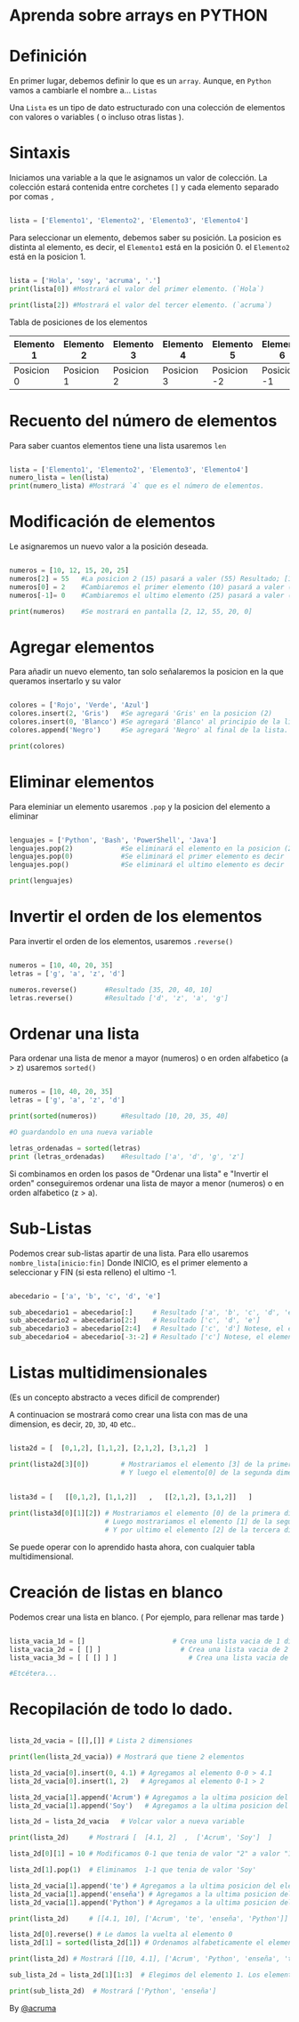 # Aprenda sobre arrays en PYTHON

# Definición

En primer lugar, debemos definir lo que es un `array`. Aunque, en `Python` vamos a cambiarle el nombre a... `Listas`

Una `Lista` es un tipo de dato estructurado con una colección de elementos con valores o variables ( o incluso otras listas ).

# Sintaxis

Iniciamos una variable a la que le asignamos un valor de colección. La colección estará contenida entre corchetes `[]` y cada elemento separado por comas `,`

```python

lista = ['Elemento1', 'Elemento2', 'Elemento3', 'Elemento4']

```

Para seleccionar un elemento, debemos saber su posición. La posicion es distinta al elemento, es decir, el `Elemento1` está en la posición 0. 
el `Elemento2` está en la posicion 1.

```python

lista = ['Hola', 'soy', 'acruma', '.']
print(lista[0]) #Mostrará el valor del primer elemento. (`Hola`)

print(lista[2]) #Mostrará el valor del tercer elemento. (`acruma`)

```

Tabla de posiciones de los elementos

 Elemento 1 | Elemento 2 | Elemento 3 | Elemento 4 | Elemento 5 | Elemento 6 
---|---|---|---|---|---
 Posicion 0 | Posicion 1 | Posicion 2 | Posicion 3 | Posicion -2| Posicion -1 

# Recuento del número de elementos

Para saber cuantos elementos tiene una lista usaremos `len`

```python

lista = ['Elemento1', 'Elemento2', 'Elemento3', 'Elemento4']
numero_lista = len(lista)
print(numero_lista) #Mostrará `4` que es el número de elementos.

```

# Modificación de elementos

Le asignaremos un nuevo valor a la posición deseada.

```python

numeros = [10, 12, 15, 20, 25]
numeros[2] = 55   #La posicion 2 (15) pasará a valer (55) Resultado; [10, 12, 55, 20, 25]
numeros[0] = 2    #Cambiaremos el primer elemento (10) pasará a valer (2) Resultado; [2, 12, 55, 20, 25]
numeros[-1]= 0    #Cambiaremos el ultimo elemento (25) pasará a valer (0) Resultado; [2, 12, 55, 20, 0]

print(numeros)    #Se mostrará en pantalla [2, 12, 55, 20, 0]

```

# Agregar elementos

Para añadir un nuevo elemento, tan solo señalaremos la posicion en la que queramos insertarlo y su valor

```python

colores = ['Rojo', 'Verde', 'Azul']
colores.insert(2, 'Gris')   #Se agregará 'Gris' en la posicion (2)          Resultado; ['Rojo', 'Verde','Gris, 'Azul']
colores.insert(0, 'Blanco') #Se agregará 'Blanco' al principio de la lista. Resultado; ['Blanco', 'Rojo', 'Verde','Gris, 'Azul']
colores.append('Negro')     #Se agregará 'Negro' al final de la lista.      Resultado; ['Blanco', 'Rojo', 'Verde','Gris, 'Azul', 'Negro']

print(colores)

```

# Eliminar elementos

Para eleminiar un elemento usaremos `.pop` y la posicion del elemento a eliminar

```python

lenguajes = ['Python', 'Bash', 'PowerShell', 'Java']
lenguajes.pop(2)			#Se eliminará el elemento en la posicion (2) es decir 'PowerShell' Resultado; ['Python', 'Bash', 'Java']
lenguajes.pop(0)			#Se eliminará el primer elemento es decir 'Python'                 Resultado; ['Bash', 'Java']
lenguajes.pop()				#Se eliminará el ultimo elemento es decir 'Java'				   Resultado; ['Bash']

print(lenguajes)

```

# Invertir el orden de los elementos

Para invertir el orden de los elementos, usaremos `.reverse()`

```python

numeros = [10, 40, 20, 35]		
letras = ['g', 'a', 'z', 'd']	

numeros.reverse()		#Resultado [35, 20, 40, 10]
letras.reverse()		#Resultado ['d', 'z', 'a', 'g']

```

# Ordenar una lista

Para ordenar una lista de menor a mayor (numeros) o en orden alfabetico (a > z) usaremos `sorted()`


```python

numeros = [10, 40, 20, 35]
letras = ['g', 'a', 'z', 'd']

print(sorted(numeros))		#Resultado [10, 20, 35, 40]

#O guardandolo en una nueva variable

letras_ordenadas = sorted(letras)
print (letras_ordenadas)	#Resultado ['a', 'd', 'g', 'z']

```

Si combinamos en orden los pasos de "Ordenar una lista" e "Invertir el orden" conseguiremos ordenar una lista de mayor a menor (numeros)
o en orden alfabetico (z > a).

# Sub-Listas

Podemos crear sub-listas apartir de una lista. Para ello usaremos `nombre_lista[inicio:fin]` Donde INICIO, es el primer elemento a seleccionar y FIN (si esta relleno) el ultimo -1.

```python

abecedario = ['a', 'b', 'c', 'd', 'e']

sub_abecedario1 = abecedario[:]		# Resultado ['a', 'b', 'c', 'd', 'e']
sub_abecedario2 = abecedario[2:]	# Resultado ['c', 'd', 'e']
sub_abecedario3 = abecedario[2:4]	# Resultado ['c', 'd'] Notese, el elemento 4 no se incluye
sub_abecedario4 = abecedario[-3:-2]	# Resultado ['c'] Notese, el elemento -2 no se incluye

```

# Listas multidimensionales

(Es un concepto abstracto a veces dificil de comprender)

A continuacion se mostrará como crear una lista con mas de una dimension, es decir, `2D`, `3D`, `4D` etc..


```python

lista2d = [  [0,1,2], [1,1,2], [2,1,2], [3,1,2]  ]

print(lista2d[3][0])		# Mostrariamos el elemento [3] de la primera dimension ( [3,1,2] ) 
							# Y luego el elemento[0] de la segunda dimension que seria el "3"
						
						
lista3d = [   [[0,1,2], [1,1,2]]   ,   [[2,1,2], [3,1,2]]   ] 

print(lista3d[0][1][2]) # Mostrariamos el elemento [0] de la primera dimension [[0,1,2], [1,1,2]]
						# Luego mostrariamos el elemento [1] de la segunda dimension [1,1,2]
						# Y por ultimo el elemento [2] de la tercera dimension "2"

```

Se puede operar con lo aprendido hasta ahora, con cualquier tabla multidimensional.

# Creación de listas en blanco

Podemos crear una lista en blanco. ( Por ejemplo, para rellenar mas tarde )

```python

lista_vacia_1d = []                      # Crea una lista vacia de 1 dimension
lista_vacia_2d = [ [] ]                    # Crea una lista vacia de 2 dimensiones
lista_vacia_3d = [ [ [] ] ]                  # Crea una lista vacia de 3 dimensiones

#Etcétera...

```

# Recopilación de todo lo dado.

```python

lista_2d_vacia = [[],[]] # Lista 2 dimensiones

print(len(lista_2d_vacia)) # Mostrará que tiene 2 elementos

lista_2d_vacia[0].insert(0, 4.1) # Agregamos al elemento 0-0 > 4.1
lista_2d_vacia[0].insert(1, 2)   # Agregamos al elemento 0-1 > 2

lista_2d_vacia[1].append('Acrum') # Agregamos a la ultima posicion del elemnto 1 > 'Acrum'
lista_2d_vacia[1].append('Soy')   # Agregamos a la ultima posicion del elemnto 1 > 'Soy'

lista_2d = lista_2d_vacia   # Volcar valor a nueva variable

print(lista_2d) 	# Mostrará [  [4.1, 2]  ,  ['Acrum', 'Soy']  ]

lista_2d[0][1] = 10 # Modificamos 0-1 que tenia de valor "2" a valor "10"

lista_2d[1].pop(1)  # Eliminamos  1-1 que tenia de valor 'Soy'

lista_2d_vacia[1].append('te') # Agregamos a la ultima posicion del elemnto 1 > 'te'
lista_2d_vacia[1].append('enseña') # Agregamos a la ultima posicion del elemnto 1 > 'enseña'
lista_2d_vacia[1].append('Python') # Agregamos a la ultima posicion del elemnto 1 > 'Python'

print(lista_2d)     # [[4.1, 10], ['Acrum', 'te', 'enseña', 'Python']]

lista_2d[0].reverse() # Le damos la vuelta al elemento 0
lista_2d[1] = sorted(lista_2d[1]) # Ordenamos alfabeticamente el elemento 1

print(lista_2d) # Mostrará [[10, 4.1], ['Acrum', 'Python', 'enseña', 'te']] -- ( Mayúsculas primero )

sub_lista_2d = lista_2d[1][1:3]  # Elegimos del elemento 1. Los elementos 1 y 2 ( el 3 no se selecciona, recuerdalo )

print(sub_lista_2d)  # Mostrará ['Python', 'enseña']

```

By [@acruma]()
